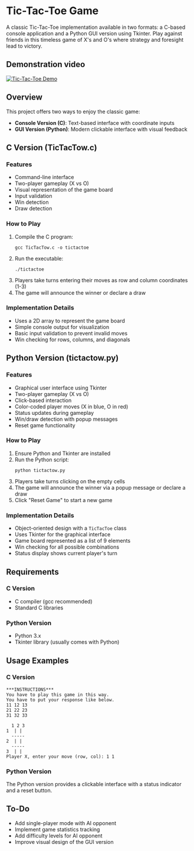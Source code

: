 # Tic-Tac-Toe Game

A classic Tic-Tac-Toe implementation available in two formats: a C-based console application and a Python GUI version using Tkinter. Play against friends in this timeless game of X's and O's where strategy and foresight lead to victory.

## Demonstration video

[![Tic-Tac-Toe Demo](https://img.youtube.com/vi/Av4hY6g4WUM/0.jpg)](https://www.youtube.com/watch?v=Av4hY6g4WUM)

## Overview

This project offers two ways to enjoy the classic game:
- **Console Version (C)**: Text-based interface with coordinate inputs
- **GUI Version (Python)**: Modern clickable interface with visual feedback

## C Version (TicTacTow.c)

### Features
- Command-line interface
- Two-player gameplay (X vs O)
- Visual representation of the game board
- Input validation
- Win detection
- Draw detection

### How to Play
1. Compile the C program:
   ```
   gcc TicTacTow.c -o tictactoe
   ```
2. Run the executable:
   ```
   ./tictactoe
   ```
3. Players take turns entering their moves as row and column coordinates (1-3)
4. The game will announce the winner or declare a draw

### Implementation Details
- Uses a 2D array to represent the game board
- Simple console output for visualization
- Basic input validation to prevent invalid moves
- Win checking for rows, columns, and diagonals

## Python Version (tictactow.py)

### Features
- Graphical user interface using Tkinter
- Two-player gameplay (X vs O)
- Click-based interaction
- Color-coded player moves (X in blue, O in red)
- Status updates during gameplay
- Win/draw detection with popup messages
- Reset game functionality

### How to Play
1. Ensure Python and Tkinter are installed
2. Run the Python script:
   ```
   python tictactow.py
   ```
3. Players take turns clicking on the empty cells
4. The game will announce the winner via a popup message or declare a draw
5. Click "Reset Game" to start a new game

### Implementation Details
- Object-oriented design with a `TicTacToe` class
- Uses Tkinter for the graphical interface
- Game board represented as a list of 9 elements
- Win checking for all possible combinations
- Status display shows current player's turn

## Requirements

### C Version
- C compiler (gcc recommended)
- Standard C libraries

### Python Version
- Python 3.x
- Tkinter library (usually comes with Python)

## Usage Examples

### C Version
```
***INSTRUCTIONS***
You have to play this game in this way.
You have to put your response like below.
11 12 13 
21 22 23 
31 32 33 

  1 2 3
1  | | 
  -----
2  | | 
  -----
3  | | 
Player X, enter your move (row, col): 1 1
```

### Python Version
The Python version provides a clickable interface with a status indicator and a reset button.

## To-Do
- Add single-player mode with AI opponent
- Implement game statistics tracking
- Add difficulty levels for AI opponent
- Improve visual design of the GUI version
